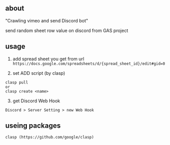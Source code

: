 ## about

"Crawling vimeo and send Discord bot"

send random sheet row value on discord from GAS project

## usage
1. add spread sheet
you get from url 
`https://docs.google.com/spreadsheets/d/{spread_sheet_id}/edit#gid=0` 

2. set ADD script (by clasp)
```
clasp pull
or
clasp create <name>
```

3. get Discord Web Hook
```
Discord > Server Setting > new Web Hook
```

## useing packages
```
clasp (https://github.com/google/clasp)
```



